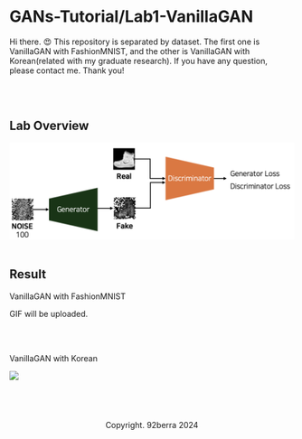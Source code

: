 # GANs-Tutorial/Lab1-VanillaGAN

Hi there. 😍 This repository is separated by dataset. The first one is VanillaGAN with FashionMNIST, and the other is VanillaGAN with Korean(related with my graduate research). If you have any question, please contact me. Thank you! <br/>

<br/>
<br/>

## Lab Overview

<img src='../Figures/Lab1_overview_v2.png' width='700'/>

<br/>
<br/>

## Result

VanillaGAN with FashionMNIST <br/>

GIF will be uploaded.

<br/>
<br/>

VanillaGAN with Korean <br/>

<img src='result/2/sample_animation.gif' width='600'/>

<br/>
<br/>
<br/>
<br/>
<br/>

<div align='center'>
    Copyright. 92berra 2024
</div>


